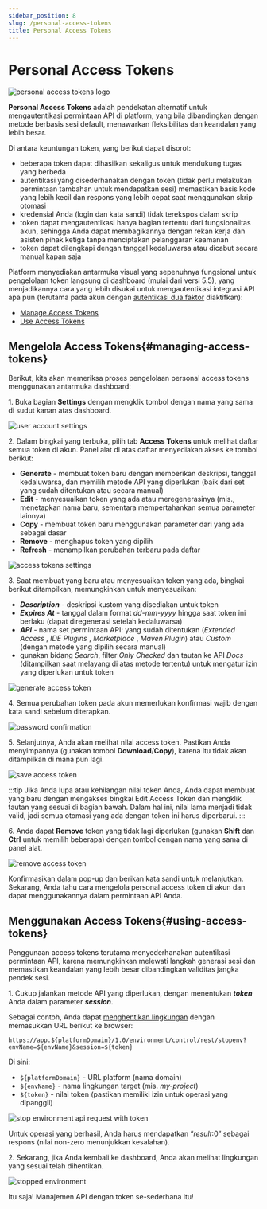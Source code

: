 ```yaml
---
sidebar_position: 8
slug: /personal-access-tokens
title: Personal Access Tokens
---
```

# Personal Access Tokens

<img src="https://assets.dewacloud.com/dewacloud-docs/account-&-pricing/personal-access-tokens/01-personal-access-tokens-logo.png" alt="personal access tokens logo" max-width="100%"/>

**Personal Access Tokens** adalah pendekatan alternatif untuk mengautentikasi permintaan API di platform, yang bila dibandingkan dengan metode berbasis sesi default, menawarkan fleksibilitas dan keandalan yang lebih besar.

Di antara keuntungan token, yang berikut dapat disorot:

  * beberapa token dapat dihasilkan sekaligus untuk mendukung tugas yang berbeda
  * autentikasi yang disederhanakan dengan token (tidak perlu melakukan permintaan tambahan untuk mendapatkan sesi) memastikan basis kode yang lebih kecil dan respons yang lebih cepat saat menggunakan skrip otomasi
  * kredensial Anda (login dan kata sandi) tidak terekspos dalam skrip
  * token dapat mengautentikasi hanya bagian tertentu dari fungsionalitas akun, sehingga Anda dapat membagikannya dengan rekan kerja dan asisten pihak ketiga tanpa menciptakan pelanggaran keamanan
  * token dapat dilengkapi dengan tanggal kedaluwarsa atau dicabut secara manual kapan saja

Platform menyediakan antarmuka visual yang sepenuhnya fungsional untuk pengelolaan token langsung di dashboard (mulai dari versi 5.5), yang menjadikannya cara yang lebih disukai untuk mengautentikasi integrasi API apa pun (terutama pada akun dengan [autentikasi dua faktor](https://docs.dewacloud.com/docs/two-factor-authentication) diaktifkan):

  * [Manage Access Tokens](https://docs.dewacloud.com/docs/#manage)
  * [Use Access Tokens](https://docs.dewacloud.com/docs/#use)

## Mengelola Access Tokens{#managing-access-tokens}

Berikut, kita akan memeriksa proses pengelolaan personal access tokens menggunakan antarmuka dashboard:

1\. Buka bagian **Settings** dengan mengklik tombol dengan nama yang sama di sudut kanan atas dashboard.

<img src="https://assets.dewacloud.com/dewacloud-docs/account-&-pricing/personal-access-tokens/02-user-account-settings.png" alt="user account settings" max-width="100%"/>

2\. Dalam bingkai yang terbuka, pilih tab **Access Tokens** untuk melihat daftar semua token di akun. Panel alat di atas daftar menyediakan akses ke tombol berikut:

  * **Generate** \- membuat token baru dengan memberikan deskripsi, tanggal kedaluwarsa, dan memilih metode API yang diperlukan (baik dari set yang sudah ditentukan atau secara manual)
  * **Edit** \- menyesuaikan token yang ada atau meregenerasinya (mis., menetapkan nama baru, sementara mempertahankan semua parameter lainnya)
  * **Copy** \- membuat token baru menggunakan parameter dari yang ada sebagai dasar
  * **Remove** \- menghapus token yang dipilih
  * **Refresh** \- menampilkan perubahan terbaru pada daftar

<img src="https://assets.dewacloud.com/dewacloud-docs/account-&-pricing/personal-access-tokens/03-access-tokens-settings.png" alt="access tokens settings" max-width="100%"/>

3\. Saat membuat yang baru atau menyesuaikan token yang ada, bingkai berikut ditampilkan, memungkinkan untuk menyesuaikan:

  * _**Description**_ \- deskripsi kustom yang disediakan untuk token
  * _**Expires At**_ \- tanggal dalam format _dd-mm-yyyy_ hingga saat token ini berlaku (dapat diregenerasi setelah kedaluwarsa)
  * _**API**_ \- nama set permintaan API: yang sudah ditentukan (_Extended Access_ , _IDE Plugins_ , _Marketplace_ , _Maven Plugin_) atau _Custom_ (dengan metode yang dipilih secara manual)
  * gunakan bidang _Search_, filter _Only Checked_ dan tautan ke API _Docs_ (ditampilkan saat melayang di atas metode tertentu) untuk mengatur izin yang diperlukan untuk token

<img src="https://assets.dewacloud.com/dewacloud-docs/account-&-pricing/personal-access-tokens/04-generate-access-token.png" alt="generate access token" max-width="100%"/>

4\. Semua perubahan token pada akun memerlukan konfirmasi wajib dengan kata sandi sebelum diterapkan.

<img src="https://assets.dewacloud.com/dewacloud-docs/account-&-pricing/personal-access-tokens/05-password-confirmation.png" alt="password confirmation" max-width="100%"/>

5\. Selanjutnya, Anda akan melihat nilai access token. Pastikan Anda menyimpannya (gunakan tombol **Download**/**Copy**), karena itu tidak akan ditampilkan di mana pun lagi.

<img src="https://assets.dewacloud.com/dewacloud-docs/account-&-pricing/personal-access-tokens/06-save-access-token.png" alt="save access token" max-width="100%"/>

:::tip
Jika Anda lupa atau kehilangan nilai token Anda, Anda dapat membuat yang baru dengan mengakses bingkai Edit Access Token dan mengklik tautan yang sesuai di bagian bawah. Dalam hal ini, nilai lama menjadi tidak valid, jadi semua otomasi yang ada dengan token ini harus diperbarui.
:::

6\. Anda dapat **Remove** token yang tidak lagi diperlukan (gunakan **Shift** dan **Ctrl** untuk memilih beberapa) dengan tombol dengan nama yang sama di panel alat.

<img src="https://assets.dewacloud.com/dewacloud-docs/account-&-pricing/personal-access-tokens/08-remove-access-token.png" alt="remove access token" max-width="100%"/>

Konfirmasikan dalam pop-up dan berikan kata sandi untuk melanjutkan. Sekarang, Anda tahu cara mengelola personal access token di akun dan dapat menggunakannya dalam permintaan API Anda.

## Menggunakan Access Tokens{#using-access-tokens}

Penggunaan access tokens terutama menyederhanakan autentikasi permintaan API, karena memungkinkan melewati langkah generasi sesi dan memastikan keandalan yang lebih besar dibandingkan validitas jangka pendek sesi.

1\. Cukup jalankan metode API yang diperlukan, dengan menentukan _**token**_ Anda dalam parameter _**session**_.

Sebagai contoh, Anda dapat [menghentikan lingkungan](https://docs.jelastic.com/api/#!/api/environment.Control-method-StopEnv) dengan memasukkan URL berikut ke browser:

`https://app.${platformDomain}/1.0/environment/control/rest/stopenv?envName=${envName}&session=${token}`

Di sini:

  * `${platformDomain}` \- URL platform (nama domain)
  * `${envName}` \- nama lingkungan target (mis. _my-project_)
  * `${token}` \- nilai token (pastikan memiliki izin untuk operasi yang dipanggil)

<img src="https://assets.dewacloud.com/dewacloud-docs/account-&-pricing/personal-access-tokens/09-stop-environment-api-request-with-token.png" alt="stop environment api request with token" max-width="100%"/>

Untuk operasi yang berhasil, Anda harus mendapatkan “_result_:0” sebagai respons (nilai non-zero menunjukkan kesalahan).

2\. Sekarang, jika Anda kembali ke dashboard, Anda akan melihat lingkungan yang sesuai telah dihentikan.

<img src="https://assets.dewacloud.com/dewacloud-docs/account-&-pricing/personal-access-tokens/10-stopped-environment.png" alt="stopped environment" max-width="100%"/>

Itu saja! Manajemen API dengan token se-sederhana itu!

